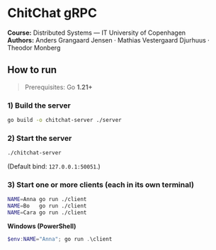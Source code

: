 # ChitChat gRPC

**Course:** Distributed Systems — IT University of Copenhagen  
**Authors:** Anders Grangaard Jensen · Mathias Vestergaard Djurhuus · Theodor Monberg

## How to run

> Prerequisites: Go **1.21+**

### 1) Build the server
```bash
go build -o chitchat-server ./server
```

### 2) Start the server
```bash
./chitchat-server
```
(Default bind: `127.0.0.1:50051`.)

### 3) Start one or more clients (each in its own terminal)
```bash
NAME=Anna go run ./client
NAME=Bo   go run ./client
NAME=Cara go run ./client
```

**Windows (PowerShell)**
```powershell
$env:NAME="Anna"; go run .\client
```
